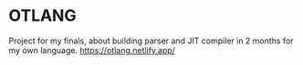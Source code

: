 

# OTLANG
Project for my finals, about building parser and JIT compiler in 2 months for my own language.
https://otlang.netlify.app/